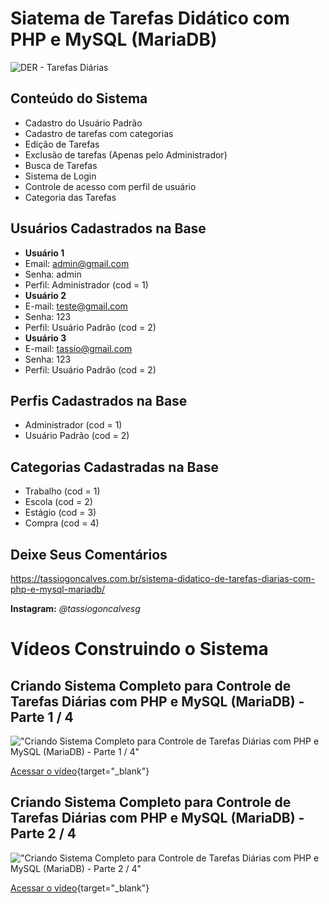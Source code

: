# Siatema de Tarefas Didático com PHP e MySQL (MariaDB)

![DER - Tarefas Diárias](https://github.com/tassiogoncalves/tarefasdiarias-php-mysql/blob/master/Banco%20de%20Dados/DER%20-%20Tarefas%20Di%C3%A1rias.png?raw=true)

## Conteúdo do Sistema
* Cadastro do Usuário Padrão
* Cadastro de tarefas com categorias
* Edição de Tarefas
* Exclusão de tarefas (Apenas pelo Administrador)
* Busca de Tarefas
* Sistema de Login
* Controle de acesso com perfil de usuário
* Categoria das Tarefas

## Usuários Cadastrados na Base
* **Usuário 1**
* Email: admin@gmail.com
* Senha: admin
* Perfil: Administrador (cod = 1)
* **Usuário 2**
* E-mail: teste@gmail.com
* Senha: 123
* Perfil: Usuário Padrão (cod = 2)
* **Usuário 3**
* E-mail: tassio@gmail.com
* Senha: 123
* Perfil: Usuário Padrão (cod = 2)

## Perfis Cadastrados na Base
* Administrador (cod = 1)
* Usuário Padrão (cod = 2)

## Categorias Cadastradas na Base
* Trabalho (cod = 1)
* Escola (cod = 2)
* Estágio (cod = 3)
* Compra (cod = 4)

## Deixe Seus Comentários
https://tassiogoncalves.com.br/sistema-didatico-de-tarefas-diarias-com-php-e-mysql-mariadb/

**Instagram:** *@tassiogoncalvesg*

# Vídeos Construindo o Sistema
## Criando Sistema Completo para Controle de Tarefas Diárias com PHP e MySQL (MariaDB) - Parte 1 / 4

!["Criando Sistema Completo para Controle de Tarefas Diárias com PHP e MySQL (MariaDB) - Parte 1 / 4"](https://img.youtube.com/vi/_41iGwn0unM/0.jpg)

[Acessar o vídeo](https://www.youtube.com/watch?v=_41iGwn0unM){target="_blank"}

## Criando Sistema Completo para Controle de Tarefas Diárias com PHP e MySQL (MariaDB) - Parte 2 / 4

!["Criando Sistema Completo para Controle de Tarefas Diárias com PHP e MySQL (MariaDB) - Parte 2 / 4"](https://img.youtube.com/vi/_41iGwn0unM/0.jpg)

[Acessar o vídeo](https://www.youtube.com/watch?v=7RU4AyE0uYE){target="_blank"}


